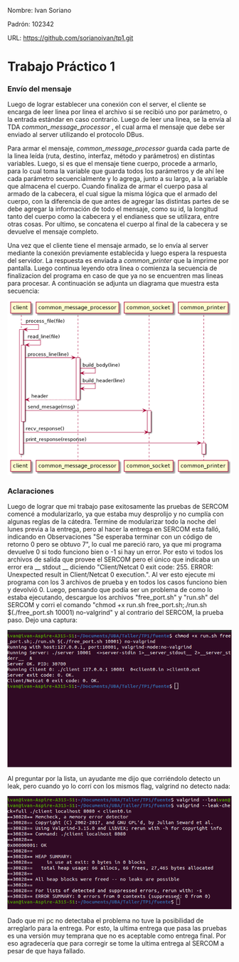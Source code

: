 Nombre: Ivan Soriano

Padrón: 102342

URL: https://github.com/sorianoivan/tp1.git



# Trabajo Práctico 1



### Envío del mensaje

Luego de lograr establecer una conexión con el server, el cliente se encarga de leer linea por linea el archivo si se recibió uno por parámetro, o la entrada estándar en caso contrario. Luego de leer una linea, se la envía al TDA *common_message_processor* , el cual arma el mensaje que debe ser enviado al server utilizando el protocolo DBus.

 Para armar el mensaje, *common_message_processor*  guarda cada parte de la linea leída (ruta, destino, interfaz, método y parámetros) en distintas variables. Luego, si es que el mensaje tiene cuerpo, procede a armarlo, para lo cual toma la variable que guarda todos los parámetros y de ahí lee cada parámetro secuencialmente y lo agrega, junto a su largo, a la variable que almacena el cuerpo. Cuando finaliza de armar el cuerpo pasa al armado de la cabecera, el cual sigue la misma lógica que el armado del cuerpo, con la diferencia de que antes de agregar las distintas partes de se debe agregar la información de todo el mensaje, como su id, la longitud tanto del cuerpo como la cabecera y el endianess que se utilizara, entre otras cosas. Por ultimo, se concatena el cuerpo al final de la cabecera y se devuelve el mensaje completo. 

Una vez que el cliente tiene el mensaje armado, se lo envía al server mediante la conexión previamente establecida y luego espera la respuesta del servidor. La respuesta es enviada a *common_printer* que la imprime por pantalla. Luego continua leyendo otra linea o comienza la secuencia de finalizacion del programa en caso de que ya no se encuentren mas lineas para procesar. A continuación se adjunta un diagrama que muestra esta secuencia:

![Envio_Mensaje_Diagrama_Secuencia](/img/Envio_Mensaje_Diagrama_Secuencia.png)



### Aclaraciones

Luego de lograr que mi trabajo pase exitosamente las pruebas de SERCOM comencé a modularizarlo, ya que estaba muy desprolijo y no cumplía con algunas reglas de la cátedra. Termine de modularizar todo la noche del lunes previa a la entrega, pero al hacer la entrega en SERCOM esta falló, indicando en Observaciones "Se esperaba terminar con un código de retorno 0 pero se obtuvo 7", lo cual me pareció raro, ya que mi programa devuelve 0 si todo funciono bien o -1 si hay un error. Por esto vi todos los archivos de salida que provee el SERCOM pero el único que indicaba un error era __ stdout __ diciendo "Client/Netcat 0 exit code: 255. ERROR: Unexpected result in Client/Netcat 0 execution.". Al ver esto ejecute mi programa con los 3 archivos de prueba y en todos los casos funciono bien y devolvió 0. Luego, pensando que podía ser un problema de como lo estaba ejecutando, descargue los archivos "free_port.sh" y "run.sh" del SERCOM y corri el comando "chmod +x run.sh free_port.sh;./run.sh $(./free_port.sh 10001) no-valgrind" y al contrario del SERCOM, la prueba paso. Dejo una captura:

![Prueba_SERCOM](/img/Prueba_SERCOM_OK.png)

Al preguntar por la lista, un ayudante me dijo que corriéndolo detecto un leak, pero cuando yo lo corrí con los mismos flag, valgrind no detecto nada:

![Valgrind](/img/Valgrind_No_Leaks.png)

Dado que mi pc no detectaba el problema no tuve la posibilidad de arreglarlo para la entrega. Por esto, la ultima entrega que pasa las pruebas es una versión muy temprana que no es aceptable como entrega final. Por eso agradecería que para corregir se tome la ultima entrega al SERCOM a pesar de que haya fallado.
